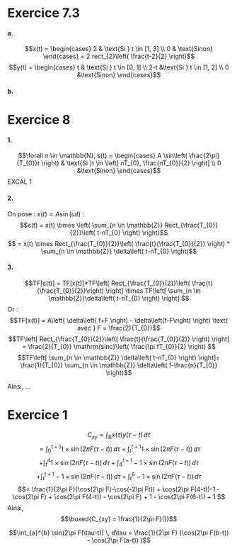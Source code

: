 # Exercice 7.3
#### a.
$$x(t) = \begin{cases}
2 & \text{Si } t \in [1, 3] \\
0 & \text{Sinon}
\end{cases} = 2 rect_{2}\left( \frac{t-2}{2} \right)$$
$$y(t) = \begin{cases}
t & \text{Si } t \in [0, 1] \\
2-t &\text{Si } t \in [1, 2] \\
0 &\text{Sinon}
\end{cases}$$

#### b.



# Exercice 8
#### 1.
$$\forall n \in \mathbb{N}, s(t) = \begin{cases}
A \sin\left( \frac{2\pi}{T_{0}}t \right) & \text{Si }t \in \left[ nT_{0}, \frac{nT_{0}}{2} \right] \\
0 &\text{Sinon}
\end{cases}$$
EXCAL 1

#### 2.
On pose : $x(t) = A \sin\left( \omega t \right)$ :
$$s(t) = x(t) \times \left( \sum_{n \in \mathbb{Z}} Rect_{\frac{T_{0}}{2}}\left( t-nT_{0} \right) \right)$$
$$ = x(t) \times Rect_{\frac{T_{0}}{2}}\left( \frac{t}{\frac{T_{0}}{2}} \right) * \sum_{n \in \mathbb{Z}} \delta\left( t-nT_{0} \right)$$

#### 3.
$$TF[s(t)] = TF[x(t)]*TF\left[ Rect_{\frac{T_{0}}{2}}\left( \frac{t}{\frac{T_{0}}{2}}\right) \right] \times TF\left[ \sum_{n \in \mathbb{Z}}\delta\left( t-nT_{0} \right) \right] $$
Or : 
$$TF[x(t)] = A\left( \delta\left( f+F \right) - \delta\left(f-F\right) \right) \text{ avec } F = \frac{2}{T_{0}}$$
$$TF\left[ Rect_{\frac{T_{0}}{2}}\left( \frac{t}{\frac{T_{0}}{2}} \right) \right] = \frac{2}{T_{0}} \mathrm{sinc}\left( \frac{\pi fT_{0}}{2} \right) $$
$$TF\left[ \sum_{n \in \mathbb{Z}} \delta\left( t-nT_{0} \right) \right]= \frac{1}{T_{0}}  \sum_{n \in \mathbb{Z}} \delta\left( f-\frac{n}{T_{0}} \right)$$

Ainsi, 
...

# Exercice 1
$$C_{xy} = \int_{\mathbb{R}} x(\tau)y(\tau-t) \, d\tau $$
$$= \int_{0}^{t+1}1 \times \sin(2\pi F(\tau-t))  \, d\tau + \int_{t}^{t+1} 1 \times \sin(2\pi F(\tau-t)) \, d\tau  $$
$$+ \int_{t}^{4} 1 \times \sin(2\pi F(\tau-t)) \, d\tau + \int_{4}^{t+1} -1 \times \sin(2\pi F(\tau-t)) \, d\tau $$
$$+ \int_{t}^{t+1} -1 \times \sin(2\pi F(\tau-t)) \, d\tau + \int_{t}^{6} -1 \times \sin(2\pi F(\tau-t)) \, d\tau  $$
$$= \frac{1}{2\pi F}(\cos(2\pi F)-\cos(-2\pi Ft)) + \cos(2\pi F(4-t))-1 - \cos(2\pi F) + \cos(2\pi F(4-t)) - \cos(2\pi F) + 1 - \cos(2\pi F(6-t)) + 1 $$
Ainsi, 
$$\boxed{C_{xy} = \frac{1}{2\pi F}()}$$


$$\int_{a}^{b} \sin(2\pi F(\tau-t)) \, d\tau = \frac{1}{2\pi F} (\cos(2\pi F(b-t)) - \cos(2\pi F(a-t)) )$$

